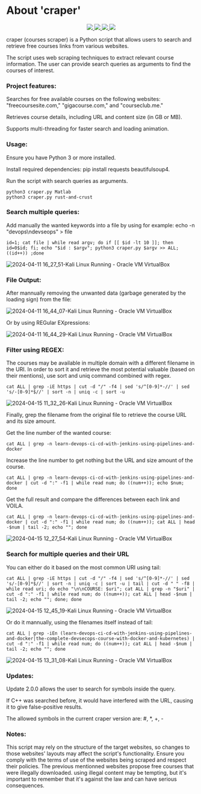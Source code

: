 # About 'craper'

<p align="center">
   </a>
      <a href="https://github.com/Gh0stAn0n/packdoor">
      <img src="https://img.shields.io/badge/Version-2.0.0-darkgreen">
        <img src="https://img.shields.io/badge/Release%20Date-august%202023-purple">
  <img src="https://shields.io/badge/Python-100%25-066da5">
  <img src="https://shields.io/badge/Platform-Linux/Windows/Mac-darkred">
    </a>
  </p>
</p>

craper (courses scraper) is a Python script that allows users to search and retrieve free courses links from various websites.

The script uses web scraping techniques to extract relevant course information. The user can provide search queries as arguments to find the courses of interest.

### Project features:

Searches for free available courses on the following websites: "freecoursesite.com," "gigacourse.com," and "courseclub.me."

Retrieves course details, including URL and content size (in GB or MB).

Supports multi-threading for faster search and loading animation.

### Usage:

Ensure you have Python 3 or more installed.

Install required dependencies: pip install requests beautifulsoup4.

Run the script with search queries as arguments.

    python3 craper.py Matlab
    python3 craper.py rust-and-crust


### Search multiple queries:

Add manually the wanted keywords into a file by using for example: echo -n "devops\ndevseops" > file

    id=1; cat file | while read argv; do if [[ $id -lt 10 ]]; then id=0$id; fi; echo "$id : $argv"; python3 craper.py $argv >> ALL; ((id++)) ;done

![2024-04-11 16_27_51-Kali Linux  Running  - Oracle VM VirtualBox](https://github.com/Gh0stAn0n/craper/assets/102325071/523443f6-d65c-4ed9-a353-cbe3d16f7276)


### File Output:

After mannually removing the unwanted data (garbage generated by the loading sign) from the file:

![2024-04-11 16_44_07-Kali Linux  Running  - Oracle VM VirtualBox](https://github.com/Gh0stAn0n/craper/assets/102325071/55144780-5c01-4f11-8f09-1496881bd022)

Or by using REGular EXpressions:

![2024-04-11 16_44_29-Kali Linux  Running  - Oracle VM VirtualBox](https://github.com/Gh0stAn0n/craper/assets/102325071/d1be06f9-7116-466d-bb16-a733e5d617e5)


### Filter using REGEX:

The courses may be available in multiple domain with a different filename in the URI.
In  order to sort it and retrieve the most potential valuable (based on their mentions), use sort and uniq command combined with regex.

    cat ALL | grep -iE https | cut -d "/" -f4 | sed 's/^[0-9]*-//' | sed 's/-[0-9]*$//' | sort -n | uniq -c | sort -u

![2024-04-15 11_32_26-Kali Linux  Running  - Oracle VM VirtualBox](https://github.com/Gh0stAn0n/craper/assets/102325071/415ce0b4-b95c-45d5-aef9-29e4145a868a)

Finally, grep the filename from the original file to retrieve the course URL and its size amount.

Get the line number of the wanted course:

    cat ALL | grep -n learn-devops-ci-cd-with-jenkins-using-pipelines-and-docker
Increase the line number to get nothing but the URL and size amount of the course.

    cat ALL | grep -n learn-devops-ci-cd-with-jenkins-using-pipelines-and-docker | cut -d ":" -f1 | while read num; do ((num++)); echo $num; done
Get the full result and compare the differences between each link and VOILA.

    cat ALL | grep -n learn-devops-ci-cd-with-jenkins-using-pipelines-and-docker | cut -d ":" -f1 | while read num; do ((num++)); cat ALL | head -$num | tail -2; echo ""; done

![2024-04-15 12_27_54-Kali Linux  Running  - Oracle VM VirtualBox](https://github.com/Gh0stAn0n/craper/assets/102325071/e54753d8-94e6-4e5e-beb2-c3aaaff8bca1)

### Search for multiple queries and their URL

You can either do it based on the most common URI using tail:

    cat ALL | grep -iE https | cut -d "/" -f4 | sed 's/^[0-9]*-//' | sed 's/-[0-9]*$//' | sort -n | uniq -c | sort -u | tail | cut -d " " -f8 | while read uri; do echo "\n\nCOURSE: $uri"; cat ALL | grep -n "$uri" | cut -d ":" -f1 | while read num; do ((num++)); cat ALL | head -$num | tail -2; echo ""; done; done
![2024-04-15 12_45_19-Kali Linux  Running  - Oracle VM VirtualBox](https://github.com/Gh0stAn0n/craper/assets/102325071/87fec506-7cf1-4004-9e05-9576308cb438)

Or do it mannually, using the filenames itself instead of tail:

    cat ALL | grep -iEn (learn-devops-ci-cd-with-jenkins-using-pipelines-and-docker|the-complete-devsecops-course-with-docker-and-kubernetes) | cut -d ":" -f1 | while read num; do ((num++)); cat ALL | head -$num | tail -2; echo ""; done
![2024-04-15 13_31_08-Kali Linux  Running  - Oracle VM VirtualBox](https://github.com/Gh0stAn0n/craper/assets/102325071/b5dcdd02-0552-428b-8aa4-b263abbc9566)


### Updates:

Update 2.0.0 allows the user to search for symbols inside the query.

If C++ was searched before, it would have interfered with the URL, causing it to give false-positive results.

The allowed symbols in the current craper version are: #, *, +, -

### Notes:

This script may rely on the structure of the target websites, so changes to those websites' layouts may affect the script's functionality.
Ensure you comply with the terms of use of the websites being scraped and respect their policies.
The previous mentionned websites propose free courses that were illegally downloaded. using illegal content may be tempting, but it's important to remember that it's against the law and can have serious consequences.
